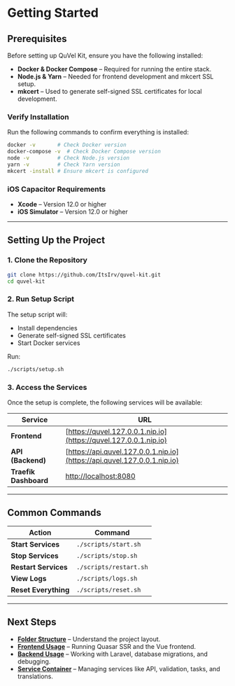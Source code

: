 # Getting Started

## Prerequisites

Before setting up QuVel Kit, ensure you have the following installed:

- **Docker & Docker Compose** – Required for running the entire stack.
- **Node.js & Yarn** – Needed for frontend development and mkcert SSL setup.
- **mkcert** – Used to generate self-signed SSL certificates for local development.

### **Verify Installation**

Run the following commands to confirm everything is installed:

```bash
docker -v       # Check Docker version
docker-compose -v  # Check Docker Compose version
node -v         # Check Node.js version
yarn -v         # Check Yarn version
mkcert -install # Ensure mkcert is configured
```

### iOS Capacitor Requirements

- **Xcode** – Version 12.0 or higher
- **iOS Simulator** – Version 12.0 or higher

---

## Setting Up the Project

### **1. Clone the Repository**

```bash
git clone https://github.com/ItsIrv/quvel-kit.git
cd quvel-kit
```

### **2. Run Setup Script**

The setup script will:

- Install dependencies  
- Generate self-signed SSL certificates  
- Start Docker services  

Run:

```bash
./scripts/setup.sh
```

### **3. Access the Services**

Once the setup is complete, the following services will be available:

| Service            | URL |
|--------------------|--------------------------------|
| **Frontend**       | [https://quvel.127.0.0.1.nip.io](https://quvel.127.0.0.1.nip.io) |
| **API (Backend)**  | [https://api.quvel.127.0.0.1.nip.io](https://api.quvel.127.0.0.1.nip.io) |
| **Traefik Dashboard** | [http://localhost:8080](http://localhost:8080) |

---

## Common Commands

| Action              | Command |
|---------------------|---------|
| **Start Services**  | `./scripts/start.sh` |
| **Stop Services**   | `./scripts/stop.sh` |
| **Restart Services** | `./scripts/restart.sh` |
| **View Logs**       | `./scripts/logs.sh` |
| **Reset Everything** | `./scripts/reset.sh` |

---

## Next Steps

- **[Folder Structure](./folder-structure.md)** – Understand the project layout.
- **[Frontend Usage](./frontend/frontend-usage.md)** – Running Quasar SSR and the Vue frontend.
- **[Backend Usage](./backend-usage.md)** – Working with Laravel, database migrations, and debugging.
- **[Service Container](./frontend/frontend-service-container.md)** – Managing services like API, validation, tasks, and translations.
